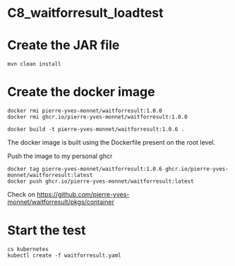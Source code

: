 # C8_waitforresult_loadtest

# Create the JAR file
```
mvn clean install
```

# Create the docker image



````
docker rmi pierre-yves-monnet/waitforresult:1.0.0
docker rmi ghcr.io/pierre-yves-monnet/waitforresult:1.0.0

docker build -t pierre-yves-monnet/waitforresult:1.0.6 .
````

The docker image is built using the Dockerfile present on the root level.



Push the image to my personal ghcr

````
docker tag pierre-yves-monnet/waitforresult:1.0.6 ghcr.io/pierre-yves-monnet/waitforresult:latest
docker push ghcr.io/pierre-yves-monnet/waitforresult:latest
````

Check on
https://github.com/pierre-yves-monnet/waitforresult/pkgs/container

# Start the test

```shell
cs kubernetes
kubectl create -f waitforresult.yaml
```


